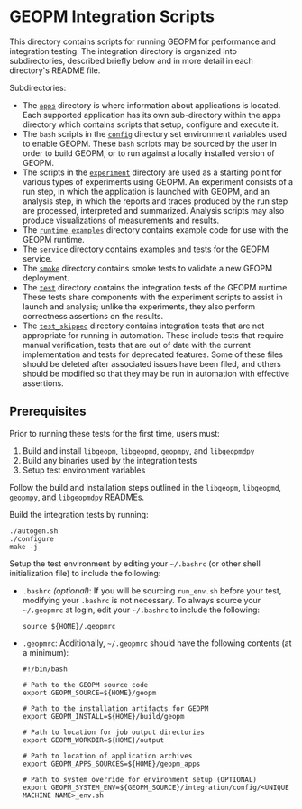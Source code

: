 GEOPM Integration Scripts
=========================
This directory contains scripts for running GEOPM for performance and
integration testing.  The integration directory is organized into
subdirectories, described briefly below and in more detail in each
directory's README file.

Subdirectories:

* The [`apps`](apps) directory is where information about
  applications is located.  Each supported application has its own
  sub-directory within the apps directory which contains scripts that setup,
  configure and execute it.
* The `bash` scripts in the [`config`](config) directory set environment
  variables used to enable GEOPM.  These `bash` scripts may be sourced
  by the user in order to build GEOPM, or to run against a locally
  installed version of GEOPM.
* The scripts in the [`experiment`](experiment) directory are used as a
  starting point for various types of experiments using GEOPM.  An experiment
  consists of a run step, in which the application is launched with GEOPM, and
  an analysis step, in which the reports and traces produced by the run step
  are processed, interpreted and summarized.  Analysis scripts may also produce
  visualizations of measurements and results.
* The [`runtime_examples`](runtime_examples) directory contains example code
  for use with the GEOPM runtime.
* The [`service`](service) directory contains examples and tests for the GEOPM
  service.
* The [`smoke`](smoke) directory contains smoke tests to validate a new GEOPM
  deployment.
* The [`test`](test) directory contains the integration tests of the GEOPM
  runtime.  These tests share components with the experiment scripts to assist
  in launch and analysis; unlike the experiments, they also perform correctness
  assertions on the results.
* The [`test_skipped`](test_skipped) directory contains integration tests that
  are not appropriate for running in automation. These include tests that
  require manual verification, tests that are out of date with the current
  implementation and tests for deprecated features. Some of these files should
  be deleted after associated issues have been filed, and others should be
  modified so that they may be run in automation with effective assertions.

Prerequisites
-------------
Prior to running these tests for the first time, users must:

1. Build and install `libgeopm`, `libgeopmd`, `geopmpy`, and `libgeopmdpy`
2. Build any binaries used by the integration tests
3. Setup test environment variables

Follow the build and installation steps outlined in the `libgeopm`,
`libgeopmd`, `geopmpy`, and `libgeopmdpy` READMEs.

Build the integration tests by running:

```
./autogen.sh
./configure
make -j
```

Setup the test environment by editing your `~/.bashrc` (or other shell
initialization file) to include the following:

* `.bashrc` *(optional)*: If you will be sourcing `run_env.sh` before your
  test, modifying your `.bashrc` is not necessary.  To always source your
  `~/.geopmrc` at login, edit your `~/.bashrc` to include the following:
  ```
  source ${HOME}/.geopmrc
  ```
* `.geopmrc`: Additionally, `~/.geopmrc` should have the following contents (at a minimum):
  ```
  #!/bin/bash
  
  # Path to the GEOPM source code
  export GEOPM_SOURCE=${HOME}/geopm
  
  # Path to the installation artifacts for GEOPM
  export GEOPM_INSTALL=${HOME}/build/geopm
  
  # Path to location for job output directories
  export GEOPM_WORKDIR=${HOME}/output
  
  # Path to location of application archives
  export GEOPM_APPS_SOURCES=${HOME}/geopm_apps
  
  # Path to system override for environment setup (OPTIONAL)
  export GEOPM_SYSTEM_ENV=${GEOPM_SOURCE}/integration/config/<UNIQUE MACHINE NAME>_env.sh
  ```
